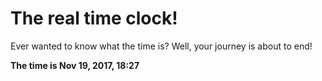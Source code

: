 # The real time clock!

Ever wanted to know what the time is? Well, your journey is about to end!

**The time is Nov 19, 2017, 18:27**
